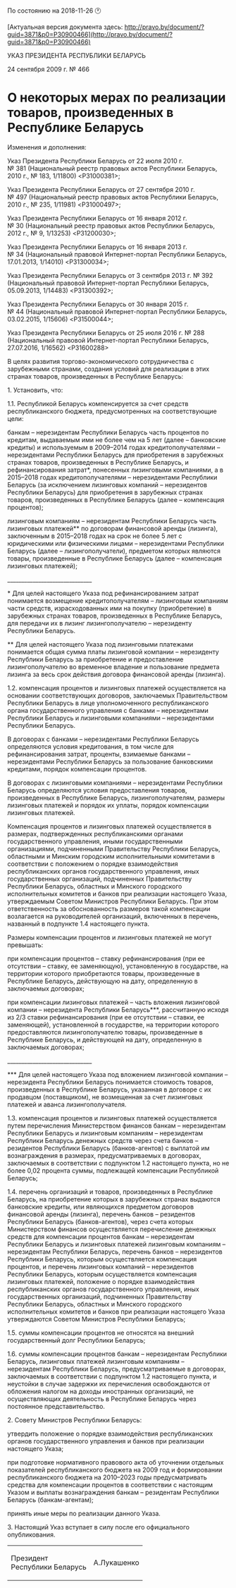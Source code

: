 По состоянию на 2018-11-26 &#x1F550;

[Актуальная версия документа здесь: http://pravo.by/document/?guid=3871&p0=P30900466](http://pravo.by/document/?guid=3871&p0=P30900466)

<p>УКАЗ ПРЕЗИДЕНТА РЕСПУБЛИКИ БЕЛАРУСЬ</p>
<p>24 сентября 2009 г. № 466</p>
<h1>О некоторых мерах по реализации товаров, произведенных в Республике Беларусь</h1>
<p>Изменения и дополнения:</p>
<p>Указ Президента Республики Беларусь от 22 июля 2010 г. № 381 (Национальный реестр правовых актов Республики Беларусь, 2010 г., № 183, 1/11800) &lt;P31000381&gt;;</p>
<p>Указ Президента Республики Беларусь от 27 сентября 2010 г. № 497 (Национальный реестр правовых актов Республики Беларусь, 2010 г., № 235, 1/11981) &lt;P31000497&gt;;</p>
<p>Указ Президента Республики Беларусь от 16 января 2012 г. № 30 (Национальный реестр правовых актов Республики Беларусь, 2012 г., № 9, 1/13253) &lt;P31200030&gt;;</p>
<p>Указ Президента Республики Беларусь от 16 января 2013 г. № 34 (Национальный правовой Интернет-портал Республики Беларусь, 17.01.2013, 1/14010) &lt;P31300034&gt;;</p>
<p>Указ Президента Республики Беларусь от 3 сентября 2013 г. № 392 (Национальный правовой Интернет-портал Республики Беларусь, 05.09.2013, 1/14483) &lt;P31300392&gt;;</p>
<p>Указ Президента Республики Беларусь от 30 января 2015 г. № 44 (Национальный правовой Интернет-портал Республики Беларусь, 03.02.2015, 1/15606) &lt;P31500044&gt;;</p>
<p>Указ Президента Республики Беларусь от 25 июля 2016 г. № 288 (Национальный правовой Интернет-портал Республики Беларусь, 27.07.2016, 1/16562) &lt;P31600288&gt;</p>
<p></p>
<p>В целях развития торгово-экономического сотрудничества с зарубежными странами, создания условий для реализации в этих странах товаров, произведенных в Республике Беларусь:</p>
<p>1. Установить, что:</p>
<p>1.1. Республикой Беларусь компенсируется за счет средств республиканского бюджета, предусмотренных на соответствующие цели:</p>
<p>банкам – нерезидентам Республики Беларусь часть процентов по кредитам, выдаваемым ими не более чем на 5 лет (далее – банковские кредиты) и используемым в 2009–2014 годах кредитополучателями – нерезидентами Республики Беларусь для приобретения в зарубежных странах товаров, произведенных в Республике Беларусь, и рефинансирования затрат*, понесенных лизинговыми компаниями, а в 2015–2018 годах кредитополучателями – нерезидентами Республики Беларусь (за исключением лизинговых компаний – нерезидентов Республики Беларусь) для приобретения в зарубежных странах товаров, произведенных в Республике Беларусь (далее – компенсация процентов);</p>
<p>лизинговым компаниям – нерезидентам Республики Беларусь часть лизинговых платежей** по договорам финансовой аренды (лизинга), заключенным в 2015–2018 годах на срок не более 5 лет с юридическими или физическими лицами – нерезидентами Республики Беларусь (далее – лизингополучатели), предметом которых являются товары, произведенные в Республике Беларусь (далее – компенсация лизинговых платежей);</p>
<p>______________________________</p>
<p>* Для целей настоящего Указа под рефинансированием затрат понимается возмещение кредитополучателям – лизинговым компаниям части средств, израсходованных ими на покупку (приобретение) в зарубежных странах товаров, произведенных в Республике Беларусь, для передачи их в лизинг лизингополучателю – нерезиденту Республики Беларусь.</p>
<p>** Для целей настоящего Указа под лизинговыми платежами понимается общая сумма платы лизинговой компании – нерезиденту Республики Беларусь за приобретение и предоставление лизингополучателю во временное владение и пользование предмета лизинга за весь срок действия договора финансовой аренды (лизинга).</p>
<p>1.2. компенсация процентов и лизинговых платежей осуществляется на основании соответствующих договоров, заключаемых Правительством Республики Беларусь в лице уполномоченного республиканского органа государственного управления с банками – нерезидентами Республики Беларусь и лизинговыми компаниями – нерезидентами Республики Беларусь.</p>
<p>В договорах с банками – нерезидентами Республики Беларусь определяются условия кредитования, в том числе для рефинансирования затрат, проценты, взимаемые банками – нерезидентами Республики Беларусь за пользование банковскими кредитами, порядок компенсации процентов.</p>
<p>В договорах с лизинговыми компаниями – нерезидентами Республики Беларусь определяются условия предоставления товаров, произведенных в Республике Беларусь, лизингополучателям, размеры лизинговых платежей и порядок их уплаты, порядок компенсации лизинговых платежей.</p>
<p>Компенсация процентов и лизинговых платежей осуществляется в размерах, подтвержденных республиканскими органами государственного управления, иными государственными организациями, подчиненными Правительству Республики Беларусь, областными и Минским городским исполнительными комитетами в соответствии с положением о порядке взаимодействия республиканских органов государственного управления, иных государственных организаций, подчиненных Правительству Республики Беларусь, областных и Минского городского исполнительных комитетов и банков при реализации настоящего Указа, утверждаемым Советом Министров Республики Беларусь. При этом ответственность за обоснованность размеров такой компенсации возлагается на руководителей организаций, включенных в перечень, названный в подпункте 1.4 настоящего пункта.</p>
<p>Размеры компенсации процентов и лизинговых платежей не могут превышать:</p>
<p>при компенсации процентов – ставку рефинансирования (при ее отсутствии – ставку, ее заменяющую), установленную в государстве, на территории которого приобретаются товары, произведенные в Республике Беларусь, действующую на дату, определенную в заключаемых договорах;</p>
<p>при компенсации лизинговых платежей – часть вложения лизинговой компании – нерезидента Республики Беларусь***, рассчитанную исходя из 2/3 ставки рефинансирования (при ее отсутствии – ставки, ее заменяющей), установленной в государстве, на территории которого предоставляются лизингополучателю товары, произведенные в Республике Беларусь, и действующей на дату, определенную в заключаемых договорах;</p>
<p>______________________________</p>
<p>*** Для целей настоящего Указа под вложением лизинговой компании – нерезидента Республики Беларусь понимается стоимость товаров, произведенных в Республике Беларусь, указанная в договоре с их продавцом (поставщиком), не возмещенная за счет лизинговых платежей и аванса лизингополучателя.</p>
<p>1.3. компенсация процентов и лизинговых платежей осуществляется путем перечисления Министерством финансов банкам – нерезидентам Республики Беларусь и лизинговым компаниям – нерезидентам Республики Беларусь денежных средств через счета банков – резидентов Республики Беларусь (банков-агентов) с выплатой им вознаграждения в размерах, предусматриваемых в договорах, заключаемых в соответствии с подпунктом 1.2 настоящего пункта, но не более 0,02 процента суммы, подлежащей компенсации Республикой Беларусь;</p>
<p>1.4. перечень организаций и товаров, произведенных в Республике Беларусь, на приобретение которых в зарубежных странах выдаются банковские кредиты, или являющихся предметом договоров финансовой аренды (лизинга), перечень банков – резидентов Республики Беларусь (банков-агентов), через счета которых Министерством финансов осуществляется перечисление денежных средств для компенсации процентов банкам – нерезидентам Республики Беларусь и лизинговых платежей лизинговым компаниям – нерезидентам Республики Беларусь, перечень банков – нерезидентов Республики Беларусь, которым осуществляется компенсация процентов, и перечень лизинговых компаний – нерезидентов Республики Беларусь, которым осуществляется компенсация лизинговых платежей, положение о порядке взаимодействия республиканских органов государственного управления, иных государственных организаций, подчиненных Правительству Республики Беларусь, областных и Минского городского исполнительных комитетов и банков при реализации настоящего Указа утверждаются Советом Министров Республики Беларусь;</p>
<p>1.5. суммы компенсации процентов не относятся на внешний государственный долг Республики Беларусь;</p>
<p>1.6. суммы компенсации процентов банкам – нерезидентам Республики Беларусь, лизинговых платежей лизинговым компаниям – нерезидентам Республики Беларусь, предусматриваемые в договорах, заключаемых в соответствии с подпунктом 1.2 настоящего пункта, и неустойки в случае задержки их перечисления освобождаются от обложения налогом на доходы иностранных организаций, не осуществляющих деятельность в Республике Беларусь через постоянное представительство.</p>
<p>2. Совету Министров Республики Беларусь:</p>
<p>утвердить положение о порядке взаимодействия республиканских органов государственного управления и банков при реализации настоящего Указа;</p>
<p>при подготовке нормативного правового акта об уточнении отдельных показателей республиканского бюджета на 2009 год и формировании республиканского бюджета на 2010–2023 годы предусматривать средства для компенсации процентов в соответствии с настоящим Указом и выплаты вознаграждения банкам – резидентам Республики Беларусь (банкам-агентам);</p>
<p>принять иные меры по реализации данного Указа.</p>
<p>3. Настоящий Указ вступает в силу после его официального опубликования.</p>
<p></p>
<table><tr>
<td><p>Президент<br>Республики Беларусь</p></td>
<td><p>А.Лукашенко</p></td>
</tr></table>
<p></p>
